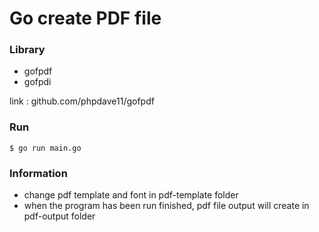 # Go create PDF file

### Library
- gofpdf
- gofpdi

link : github.com/phpdave11/gofpdf

### Run
```
$ go run main.go
```

### Information
- change pdf template and font in pdf-template folder
- when the program has been run finished, pdf file output will create in pdf-output folder